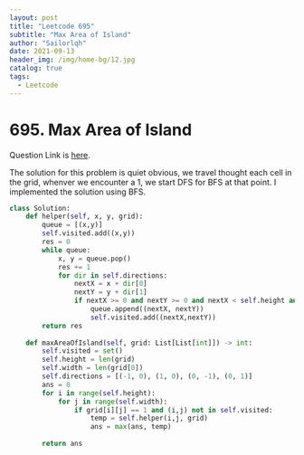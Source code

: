 ```yaml
---
layout: post
title: "Leetcode 695"
subtitle: "Max Area of Island"
author: "Sailorlqh"
date: 2021-09-13
header_img: /img/home-bg/12.jpg
catalog: true
tags:
  - Leetcode
---
```


# 695. Max Area of Island

Question Link is [here](https://leetcode.com/problems/max-area-of-island/).

The solution for this problem is quiet obvious, we travel thought each cell in the grid, whenver we encounter a 1, we start DFS for BFS at that point. I implemented the solution using BFS.

```python
class Solution:
    def helper(self, x, y, grid):
        queue = [(x,y)]
        self.visited.add((x,y))
        res = 0
        while queue:
            x, y = queue.pop()
            res += 1
            for dir in self.directions:
                nextX = x + dir[0]
                nextY = y + dir[1]
                if nextX >= 0 and nextY >= 0 and nextX < self.height and nextY < self.width and grid[nextX][nextY] == 1 and (nextX, nextY) not in self.visited:
                    queue.append((nextX, nextY))
                    self.visited.add((nextX,nextY))
        return res
    
    def maxAreaOfIsland(self, grid: List[List[int]]) -> int:
        self.visited = set()
        self.height = len(grid)
        self.width = len(grid[0])
        self.directions = [(-1, 0), (1, 0), (0, -1), (0, 1)]
        ans = 0
        for i in range(self.height):
            for j in range(self.width):
                if grid[i][j] == 1 and (i,j) not in self.visited:
                    temp = self.helper(i,j, grid)
                    ans = max(ans, temp)
                    
        return ans
```

